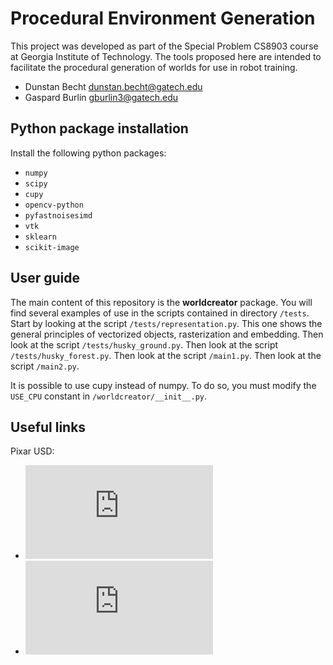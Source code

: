 # Procedural Environment Generation

This project was developed as part of the Special Problem CS8903 course at Georgia Institute of Technology.
The tools proposed here are intended to facilitate the procedural generation of worlds for use in robot training.

* Dunstan Becht <dunstan.becht@gatech.edu>
* Gaspard Burlin <gburlin3@gatech.edu>

## Python package installation

Install the following python packages:
* `numpy`
* `scipy`
* `cupy`
* `opencv-python`
* `pyfastnoisesimd`
* `vtk`
* `sklearn`
* `scikit-image`

## User guide

The main content of this repository is the **worldcreator** package.
You will find several examples of use in the scripts contained in directory `/tests`.
Start by looking at the script `/tests/representation.py`.
This one shows the general principles of vectorized objects, rasterization and embedding.
Then look at the script `/tests/husky_ground.py`.
Then look at the script `/tests/husky_forest.py`.
Then look at the script `/main1.py`.
Then look at the script `/main2.py`.

It is possible to use cupy instead of numpy.
To do so, you must modify the `USE_CPU` constant in `/worldcreator/__init__.py`.

## Useful links

Pixar USD:
* ![xformOp](https://graphics.pixar.com/usd/dev/api/xform_op_8h.html)
* ![GfRotation](https://graphics.pixar.com/usd/release/api/class_gf_rotation.html)
